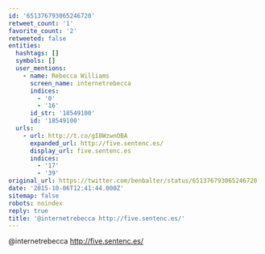 ```yaml
---
id: '651376793065246720'
retweet_count: '1'
favorite_count: '2'
retweeted: false
entities:
  hashtags: []
  symbols: []
  user_mentions:
    - name: Rebecca Williams
      screen_name: internetrebecca
      indices:
        - '0'
        - '16'
      id_str: '18549100'
      id: '18549100'
  urls:
    - url: http://t.co/gI8WzwnOBA
      expanded_url: http://five.sentenc.es/
      display_url: five.sentenc.es
      indices:
        - '17'
        - '39'
original_url: https://twitter.com/benbalter/status/651376793065246720
date: '2015-10-06T12:41:44.000Z'
sitemap: false
robots: noindex
reply: true
title: '@internetrebecca http://five.sentenc.es/'
---
```


@internetrebecca http://five.sentenc.es/